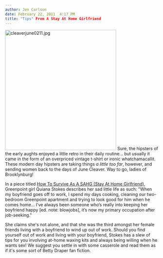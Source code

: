 ```yaml
---
author: Jen Carlson
date: February 22, 2011  4:17 PM
title: "Tips" From A Stay At Home Girlfriend
---
```


<p><span class="mt-enclosure mt-enclosure-image" style="display: inline;"> <img alt="cleaverjune0211.jpg" src="https://web.archive.org/web/20110225013356im_/http://gothamist.com/attachments/arts_jen/cleaverjune0211.jpg" width="365" height="394" class="image-right"> </span>Sure, the hipsters of the early aughts enjoyed a little retro in their daily routine... but usually it came in the form of an overpriced vintage t-shirt or ironic whatchamacallit. These modern day hipsters are taking things <em>a little too far</em>, however, and sending women back to the days of June Cleaver. Way to go, ladies of Brooklynburg! </p>

<p>In a piece titled <a href="https://web.archive.org/web/20110225013356/http://www.brokelyn.com/how-to-survive-as-a-sahg-stay-at-home-girlfriend/">How To Survive As A SAHG (Stay At Home Girlfriend)</a>, Greenpoint girl Quiana Stokes describes her sad little life as such: &quot;When my boyfriend goes off to work, I spend my days cooking, cleaning our two-bedroom Greenpoint apartment and trying to look good for him when he comes home... I&#x2019;ve always been someone who&#x2019;s really into keeping her boyfriend happy [ed. note: blowjobs], it&#x2019;s now my primary occupation after job-seeking.&quot;</p>

<p>She claims she&apos;s not alone, and that she was the third amongst her female friends living with a boyfriend to wind up out of work. Should you find yourself out of work and living with your boyfriend, Stokes has a slew of tips for you involving at-home waxing kits and always being willing when he wants sex! We suggest you settle in with some casserole and read them as if it&apos;s some sort of Betty Draper fan fiction.</p>